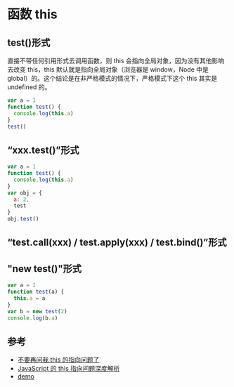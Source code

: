 # 函数 this

## test()形式

直接不带任何引用形式去调用函数，则 this 会指向全局对象，因为没有其他影响去改变 this，this 默认就是指向全局对象（浏览器是 window，Node 中是 global）的。这个结论是在非严格模式的情况下，严格模式下这个 this 其实是 undefined 的。

```js
var a = 1
function test() {
  console.log(this.a)
}
test()
```

## “xxx.test()”形式

```js
var a = 1
function test() {
  console.log(this.a)
}
var obj = {
  a: 2,
  test
}
obj.test()
```

## “test.call(xxx) / test.apply(xxx) / test.bind()”形式

## "new test()"形式

```js
var a = 1
function test(a) {
  this.a = a
}
var b = new test(2)
console.log(b.a)
```

## 参考

- [不要再问我 this 的指向问题了](https://segmentfault.com/a/1190000015438195)
- [JavaScript 的 this 指向问题深度解析](https://segmentfault.com/a/1190000008400124#articleHeader1)
- [demo](https://github.com/Liugq5713/demo/blob/78e1d9284fa56a9fcfd975b31afa3ebadfa94643/demo/this.html)

